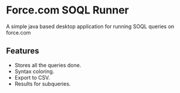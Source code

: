 Force.com SOQL Runner
=====================

A simple java based desktop application for running SOQL queries on force.com

Features
--------

* Stores all the queries done.
* Syntax coloring.
* Export to CSV.
* Results for subqueries.

